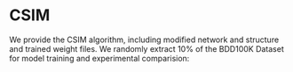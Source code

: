 # CSIM
We provide the CSIM algorithm, including modified network and structure and trained weight files. 
We randomly extract 10% of the BDD100K Dataset for model training and experimental comparision:
